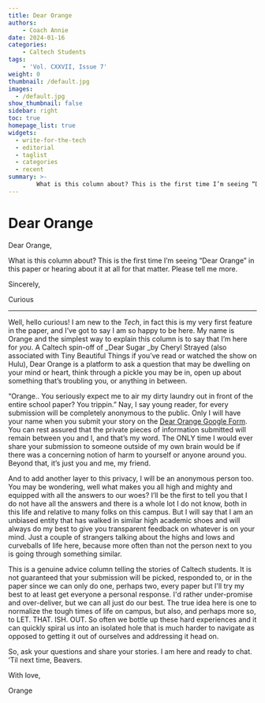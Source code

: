 ```yaml
---
title: Dear Orange
authors: 
    - Coach Annie
date: 2024-01-16
categories:
    - Caltech Students
tags:
    - 'Vol. CXXVII, Issue 7'
weight: 0
thumbnail: /default.jpg
images:
  - /default.jpg
show_thumbnail: false
sidebar: right
toc: true
homepage_list: true
widgets:
  - write-for-the-tech
  - editorial
  - taglist
  - categories
  - recent
summary: >-
        What is this column about? This is the first time I’m seeing “Dear Orange” in this paper or hearing about it at all for that matter. Please tell me more.
---
```



# Dear Orange

Dear Orange, 

What is this column about? This is the first time I’m seeing “Dear Orange” in this paper or hearing about it at all for that matter. Please tell me more.

Sincerely, 

Curious

 -------

Well, hello curious! I am new to the _Tech_, in fact this is my very first feature in the paper, and I’ve got to say I am so happy to be here. My name is Orange and the simplest way to explain this column is to say that I’m here for _you_. A Caltech spin-off of _Dear Sugar _by Cheryl Strayed (also associated with Tiny Beautiful Things if you’ve read or watched the show on Hulu), Dear Orange is a platform to ask a question that may be dwelling on your mind or heart, think through a pickle you may be in, open up about something that’s troubling you, or anything in between.

“Orange.. You seriously expect me to air my dirty laundry out in front of the entire school paper? You trippin.” Nay, I say young reader, for every submission will be completely anonymous to the public. Only I will have your name when you submit your story on the [Dear Orange Google Form](https://forms.gle/hd6EFNXoU9ZSfbuq5). You can rest assured that the private pieces of information submitted will remain between you and I, and that’s my word. The ONLY time I would ever share your submission to someone outside of my own brain would be if there was a concerning notion of harm to yourself or anyone around you. Beyond that, it’s just you and me, my friend.

And to add another layer to this privacy, I will be an anonymous person too. You may be wondering, well what makes you all high and mighty and equipped with all the answers to our woes? I’ll be the first to tell you that I do not have all the answers and there is a whole lot I do not know, both in this life and relative to many folks on this campus. But I will say that I am an unbiased entity that has walked in similar high academic shoes and will always do my best to give you transparent feedback on whatever is on your mind. Just a couple of strangers talking about the highs and lows and curveballs of life here, because more often than not the person next to you is going through something similar. 

This is a genuine advice column telling the stories of Caltech students. It is not guaranteed that your submission will be picked, responded to, or in the paper since we can only do one, perhaps two, every paper but I'll try my best to at least get everyone a personal response.  I'd rather under-promise and over-deliver, but we can all just do our best. The true idea here is one to normalize the tough times of life on campus, but also, and perhaps more so, to LET. THAT. ISH. OUT. So often we bottle up these hard experiences and it can quickly spiral us into an isolated hole that is much harder to navigate as opposed to getting it out of ourselves and addressing it head on. 

So, ask your questions and share your stories. I am here and ready to chat. ‘Til next time, Beavers. 

 With love, 

Orange
